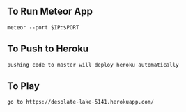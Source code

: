 ## To Run Meteor App
    meteor --port $IP:$PORT

## To Push to Heroku
    pushing code to master will deploy heroku automatically

## To Play
    go to https://desolate-lake-5141.herokuapp.com/